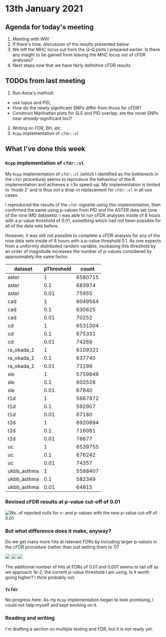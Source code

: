 # 13th January 2021

## Agenda for today's meeting

1. Meeting with Will!
2. If there's time, discussion of the results presented below
3. We left the MHC locus out from the Q-Q plots I prepared earlier. Is there any insight to be gained from leaving the MHC locus out of cFDR analyses?
4. Next steps now that we have fairly definitive cFDR results 

## TODOs from last meeting 

1. Run Anna's method: 
  * use lupus and PID, 
  * How do the newly significant SNPs differ from those for cFDR? 
  * Construct Manhattan plots for SLE and PID overlap; are the novel SNPs near already-significant loci?
2. Writing on FDR, BH, etc.
3. `Rcpp` implementation of `cfdr::vl`

## What I've done this week

### `Rcpp` implementation of `cfdr::vl`

My `Rcpp` implementation of `cfdr::vl` (which I identified as the bottleneck in the `cfdr` procedure) seems to reproduce the behaviour of the R implementation and achieves a >3x speed-up. My implementation is limited to 'mode 2' and is thus not a drop-in replacement for `cfdr::vl` in all use cases. 

I reproduced the results of the `cfdr` vignette using this implementation, then confirmed the same using p-values from PID and the ASTER data set (one of the nine IMD datasets). I was able to run cFDR analyses inside of 8 hours with a p-value threshold of 0.01, something which had not been possible for all of the data sets before.

However, it was still not possible to complete a cFDR analysis for any of the nine data sets inside of 8 hours with a p-value threshold 0.1. As one expects from a uniformly distributed random variable, increasing this threshold by an order of magnitude increases the number of p-values considered by approximately the same factor.

| dataset     | pThreshold |   count |
|-------------|------------|---------|
| aster       |          1 | 6580715 |
| aster       |        0.1 |  683974 |
| aster       |       0.01 |   75955 |
| cad         |          1 | 6049564 |
| cad         |        0.1 |  630625 |
| cad         |       0.01 |   70252 |
| cd          |          1 | 6531004 |
| cd          |        0.1 |  675331 |
| cd          |       0.01 |   74269 |
| ra_okada_1  |          1 | 6109321 |
| ra_okada_1  |        0.1 |  637740 |
| ra_okada_1  |       0.01 |   71199 |
| sle         |          1 | 5759849 |
| sle         |        0.1 |  602528 |
| sle         |       0.01 |   67840 |
| t1d         |          1 | 5667872 |
| t1d         |        0.1 |  592907 |
| t1d         |       0.01 |   67180 |
| t2d         |          1 | 6920894 |
| t2d         |        0.1 |  716081 |
| t2d         |       0.01 |   78677 |
| uc          |          1 | 6539755 |
| uc          |        0.1 |  676242 |
| uc          |       0.01 |   74357 |
| ukbb_asthma |          1 | 5588407 |
| ukbb_asthma |        0.1 |  582349 |
| ukbb_asthma |       0.01 |   64815 |

### Revised cFDR results at p-value cut-off of 0.01

![No. of rejected nulls for v- and p-values with the new p-value cut-off of 0.01](/images/130121/pid_cfdr_1e-2.png)

### But what difference does it make, anyway?

Do we get many more hits at relevant FDRs by including larger p-values in the cFDR procedure (rather than just setting them to 1)?

![](/images/130121/pThresholdAndHits_1.png)
![](/images/130121/pThresholdAndHits_2.png)
![](/images/130121/pThresholdAndHits_3.png)

The additional number of hits at FDRs of 0.01 and 0.001 seems to tail off as we approach 1e-2, the current p-value threshold I am using. Is it worth going higher? I think probably not.

### `fcfdr`

No progress here. As my `Rcpp` implementation began to look promising, I could not help myself and kept working on it.

### Reading and writing

I'm drafting a section on multiple testing and FDR, but it is not ready yet.

